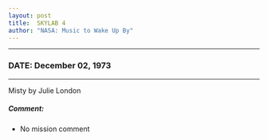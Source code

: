 ```yaml
---
layout: post
title:  SKYLAB 4
author: "NASA: Music to Wake Up By"
---
```


----
### DATE: December 02, 1973
----
Misty by Julie London

##### Comment:
* No mission comment
